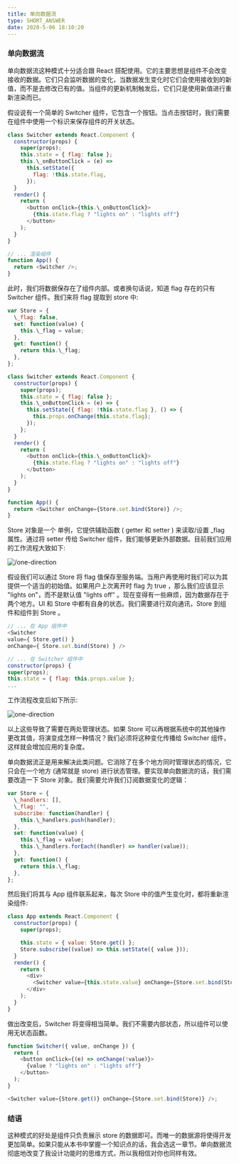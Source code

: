 ```yaml
---
title: 单向数据流
type: SHORT_ANSWER
date: 2020-5-06 18:10:20
---
```


### 单向数据流

单向数据流这种模式十分适合跟 React 搭配使用。它的主要思想是组件不会改变接收的数据。它们只会监听数据的变化，当数据发生变化时它们会使用接收到的新值，而不是去修改已有的值。当组件的更新机制触发后，它们只是使用新值进行重新渲染而已。

假设说有一个简单的 Switcher 组件，它包含一个按钮。当点击按钮时，我们需要在组件中使用一个标识来保存组件的开关状态。

```js
class Switcher extends React.Component {
  constructor(props) {
    super(props);
    this.state = { flag: false };
    this.\_onButtonClick = (e) =>
      this.setState({
        flag: !this.state.flag,
      });
  }
  render() {
    return (
      <button onClick={this.\_onButtonClick}>
        {this.state.flag ? "lights on" : "lights off"}
      </button>
    );
  }
}

// ... 渲染组件
function App() {
  return <Switcher />;
}
```

此时，我们将数据保存在了组件内部。或者换句话说，知道 flag 存在的只有 Switcher 组件。我们来将 flag 提取到 store 中:

```js
var Store = {
  \_flag: false,
  set: function(value) {
    this.\_flag = value;
  },
  get: function() {
    return this.\_flag;
  },
};

class Switcher extends React.Component {
  constructor(props) {
    super(props);
    this.state = { flag: false };
    this.\_onButtonClick = (e) => {
      this.setState({ flag: !this.state.flag }, () => {
        this.props.onChange(this.state.flag);
      });
    };
  }
  render() {
    return (
      <button onClick={this.\_onButtonClick}>
        {this.state.flag ? "lights on" : "lights off"}
      </button>
    );
  }
}

function App() {
  return <Switcher onChange={Store.set.bind(Store)} />;
}
```

Store 对象是一个 单例，它提供辅助函数 ( getter 和 setter ) 来读取/设置 \_flag 属性。通过将 setter 传给 Switcher 组件，我们能够更新外部数据。目前我们应用的工作流程大致如下:

![/one-direction](http://blog-bed.oss-cn-beijing.aliyuncs.com/122.%E5%8D%95%E5%90%91%E6%95%B0%E6%8D%AE%E6%B5%81/one-direction-1.jpeg)

假设我们可以通过 Store 将 flag 值保存至服务端。当用户再使用时我们可以为其提供一个适当的初始值。如果用户上次离开时 flag 为 true ，那么我们应该显示 "lights on"，而不是默认值 "lights off" 。现在变得有一些麻烦，因为数据存在于两个地方。UI 和 Store 中都有自身的状态。我们需要进行双向通讯，Store 到组件和组件到 Store 。

```js
// ... 在 App 组件中
<Switcher
value={ Store.get() }
onChange={ Store.set.bind(Store) } />

// ... 在 Switcher 组件中
constructor(props) {
super(props);
this.state = { flag: this.props.value };
...
```

工作流程改变后如下所示:

![one-direction](http://blog-bed.oss-cn-beijing.aliyuncs.com/122.%E5%8D%95%E5%90%91%E6%95%B0%E6%8D%AE%E6%B5%81/one-direction-2.jpeg)

以上这些导致了需要在两处管理状态。如果 Store 可以再根据系统中的其他操作更改其值，将演变成怎样一种情况？我们必须将这种变化传播给 Switcher 组件，这样就会增加应用的复杂度。

单向数据流正是用来解决此类问题。它消除了在多个地方同时管理状态的情况，它只会在一个地方 (通常就是 store) 进行状态管理。要实现单向数据流的话，我们需要改造一下 Store 对象。我们需要允许我们订阅数据变化的逻辑：

```js
var Store = {
  \_handlers: [],
  \_flag: "",
  subscribe: function(handler) {
    this.\_handlers.push(handler);
  },
  set: function(value) {
    this.\_flag = value;
    this.\_handlers.forEach((handler) => handler(value));
  },
  get: function() {
    return this.\_flag;
  },
};
```

然后我们将其与 App 组件联系起来，每次 Store 中的值产生变化时，都将重新渲染组件:

```js
class App extends React.Component {
  constructor(props) {
    super(props);

    this.state = { value: Store.get() };
    Store.subscribe((value) => this.setState({ value }));
  }
  render() {
    return (
      <div>
        <Switcher value={this.state.value} onChange={Store.set.bind(Store)} />
      </div>
    );
  }
}
```

做出改变后，Switcher 将变得相当简单。我们不需要内部状态，所以组件可以使用无状态函数。

```js
function Switcher({ value, onChange }) {
  return (
    <button onClick={(e) => onChange(!value)}>
      {value ? "lights on" : "lights off"}
    </button>
  );
}

<Switcher value={Store.get()} onChange={Store.set.bind(Store)} />;
```

### 结语

这种模式的好处是组件只负责展示 store 的数据即可。而唯一的数据源将使得开发更加简单。如果只能从本书中掌握一个知识点的话，我会选这一章节。单向数据流彻底地改变了我设计功能时的思维方式，所以我相信对你也同样有效。
